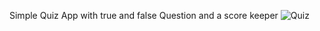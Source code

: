 Simple Quiz App with true and false Question and a score keeper 
![Quiz](https://user-images.githubusercontent.com/87093456/220168571-29e8a4e1-b05b-478e-95ad-dad1c291357d.png)
